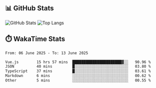 ## 📊 GitHub Stats
![GitHub Stats](https://github-readme-stats.vercel.app/api?username=fe-brweb&show_icons=true&theme=shades-of-purple)
![Top Langs](https://github-readme-stats.vercel.app/api/top-langs/?username=fe-brweb&layout=compact&theme=shades-of-purple)

## ⏱️ WakaTime Stats
<!--START_SECTION:waka-->

```txt
From: 06 June 2025 - To: 13 June 2025

Vue.js        15 hrs 57 mins  ██████████████████████▓░░   90.96 %
JSON          40 mins         █░░░░░░░░░░░░░░░░░░░░░░░░   03.80 %
TypeScript    37 mins         █░░░░░░░░░░░░░░░░░░░░░░░░   03.61 %
Markdown      6 mins          ░░░░░░░░░░░░░░░░░░░░░░░░░   00.62 %
Other         5 mins          ░░░░░░░░░░░░░░░░░░░░░░░░░   00.55 %
```

<!--END_SECTION:waka-->

